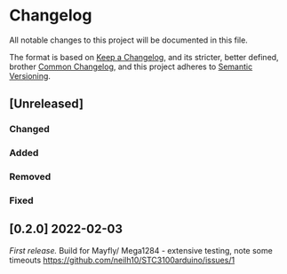 # Changelog

All notable changes to this project will be documented in this file.

The format is based on [Keep a Changelog](https://keepachangelog.com/en/1.1.0/),
and its stricter, better defined, brother [Common Changelog](https://common-changelog.org/),
and this project adheres to [Semantic Versioning](https://semver.org/spec/v2.0.0.html).

## [Unreleased]

### Changed

### Added

### Removed

### Fixed

## [0.2.0] 2022-02-03
_First release._
Build for Mayfly/ Mega1284 - extensive testing, 
note some timeouts https://github.com/neilh10/STC3100arduino/issues/1



